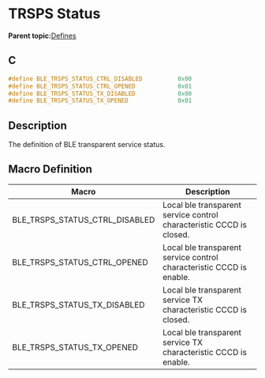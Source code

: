 # TRSPS Status

**Parent topic:**[Defines](GUID-B566440B-FA0F-43F6-84D0-E97CB18ABBC3.md)

## C

```c
#define BLE_TRSPS_STATUS_CTRL_DISABLED          0x00
#define BLE_TRSPS_STATUS_CTRL_OPENED            0x01
#define BLE_TRSPS_STATUS_TX_DISABLED            0x00
#define BLE_TRSPS_STATUS_TX_OPENED              0x01
```

## Description

The definition of BLE transparent service status.

## Macro Definition

|Macro|Description|
|-----|-----------|
|BLE\_TRSPS\_STATUS\_CTRL\_DISABLED|Local ble transparent service control characteristic CCCD is closed.|
|BLE\_TRSPS\_STATUS\_CTRL\_OPENED|Local ble transparent service control characteristic CCCD is enable.|
|BLE\_TRSPS\_STATUS\_TX\_DISABLED|Local ble transparent service TX characteristic CCCD is closed.|
|BLE\_TRSPS\_STATUS\_TX\_OPENED|Local ble transparent service TX characteristic CCCD is enable.|

